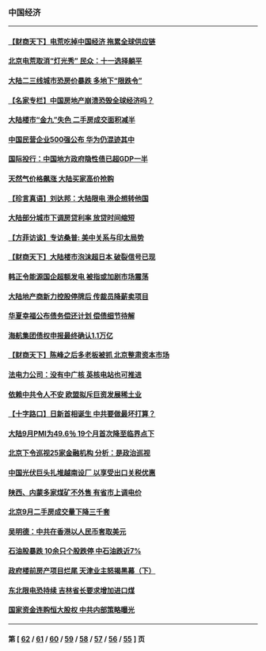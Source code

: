 ### 中国经济
---
#### [【财商天下】电荒吃掉中国经济 拖累全球供应链](../../pages/ncid283/n13276697.md) 
#### [北京电荒取消“灯光秀” 民众：十一选择躺平](../../pages/ncid283/n13277122.md) 
#### [大陆二三线城市恐房价暴跌 多地下“限跌令”](../../pages/ncid283/n13277162.md) 
#### [【名家专栏】中国房地产崩溃恐毁全球经济吗？](../../pages/ncid283/n13276553.md) 
#### [大陆楼市“金九”失色 二手房成交面积减半](../../pages/ncid283/n13276183.md) 
#### [中国民营企业500强公布 华为仍混迹其中](../../pages/ncid283/n13275839.md) 
#### [国际投行：中国地方政府隐性债已超GDP一半](../../pages/ncid283/n13276230.md) 
#### [天然气价格飙涨 大陆买家高价抢购](../../pages/ncid283/n13275960.md) 
#### [【珍言真语】刘达邦：大陆限电 港企想转他国](../../pages/ncid283/n13275614.md) 
#### [大陆部分城市下调房贷利率 放贷时间缩短](../../pages/ncid283/n13275424.md) 
#### [【方菲访谈】专访桑普: 美中关系与印太局势](../../pages/ncid283/n13275473.md) 
#### [【财商天下】大陆楼市泡沫超日本 破裂信号已现](../../pages/ncid283/n13274848.md) 
#### [韩正令能源国企超额发电 被指或加剧市场震荡](../../pages/ncid283/n13275050.md) 
#### [大陆地产商新力控股停牌后 传裁员降薪卖项目](../../pages/ncid283/n13273440.md) 
#### [华夏幸福公布债务偿还计划 偿债细节待解](../../pages/ncid283/n13273168.md) 
#### [海航集团债权申报最终确认1.1万亿](../../pages/ncid283/n13272771.md) 
#### [【财商天下】陈峰之后多老板被抓 北京整肃资本市场](../../pages/ncid283/n13272095.md) 
#### [法电力公司：没有中广核 英核电站也可推进](../../pages/ncid283/n13272098.md) 
#### [依赖中共令人不安 欧盟拟斥巨资发展稀土业](../../pages/ncid283/n13271995.md) 
#### [【十字路口】日新首相诞生 中共要做最坏打算？](../../pages/ncid283/n13270453.md) 
#### [大陆9月PMI为49.6％ 19个月首次降至临界点下](../../pages/ncid283/n13271329.md) 
#### [北京下令巡视25家金融机构 分析：是政治巡视](../../pages/ncid283/n13270184.md) 
#### [中国光伏巨头扎堆越南设厂 以享受出口关税优惠](../../pages/ncid283/n13270226.md) 
#### [陕西、内蒙多家煤矿不外售 有省市上调电价](../../pages/ncid283/n13270992.md) 
#### [北京9月二手房成交量下降三千套](../../pages/ncid283/n13270254.md) 
#### [吴明德：中共在香港以人民币套取美元](../../pages/ncid283/n13270877.md) 
#### [石油股暴跌 10余只个股跌停 中石油跌近7%](../../pages/ncid283/n13270000.md) 
#### [政府楼前房产项目烂尾 天津业主怒揭黑幕（下）](../../pages/ncid283/n13267572.md) 
#### [东北限电恐持续 吉林省长要求增加进口煤](../../pages/ncid283/n13269677.md) 
#### [国家资金连购恒大股权 中共内部策略曝光](../../pages/ncid283/n13269809.md) 

---
#### 第 [ [62](./62.md) / [61](./61.md) / [60](./60.md) / [59](./59.md) / [58](./58.md) / [57](./57.md) / [56](./56.md) / [55](./55.md) ] 页
